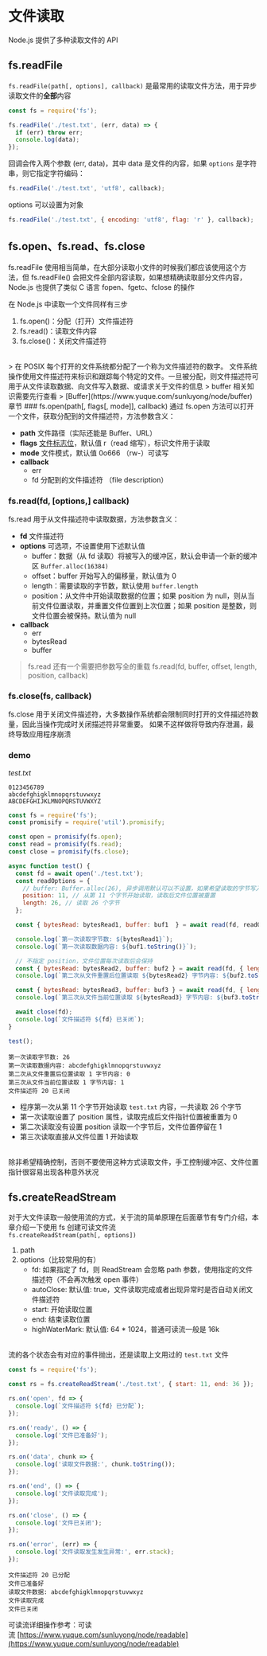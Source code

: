 # 文件读取

Node.js 提供了多种读取文件的 API
<a name="V3tWi"></a>
## fs.readFile
`fs.readFile(path[, options], callback)` 是最常用的读取文件方法，用于异步读取文件的**全部**内容
```javascript
const fs = require('fs');

fs.readFile('./test.txt', (err, data) => {
  if (err) throw err;
  console.log(data);
});
```
回调会传入两个参数 (err, data)，其中 data 是文件的内容，如果 `options` 是字符串，则它指定字符编码：
```javascript
fs.readFile('./test.txt', 'utf8', callback);
```
options 可以设置为对象
```javascript
fs.readFile('./test.txt', { encoding: 'utf8', flag: 'r' }, callback);
```
<a name="Ay7wq"></a>
## fs.open、fs.read、fs.close
fs.readFile 使用相当简单，在大部分读取小文件的时候我们都应该使用这个方法，但 fs.readFile() 会把文件全部内容读取，如果想精确读取部分文件内容，Node.js 也提供了类似 C 语言 fopen、fgetc、fclose 的操作

在 Node.js 中读取一个文件同样有三步

1. fs.open()：分配（打开）文件描述符
1. fs.read()：读取文件内容
1. fs.close()：关闭文件描述符

<br />
> 在 POSIX 每个打开的文件系统都分配了一个称为文件描述符的数字。 文件系统操作使用文件描述符来标识和跟踪每个特定的文件。一旦被分配，则文件描述符可用于从文件读取数据、向文件写入数据、或请求关于文件的信息
> buffer 相关知识需要先行查看 > [Buffer](https://www.yuque.com/sunluyong/node/buffer) 章节
<a name="Gdaej"></a>
### fs.open(path[, flags[, mode]], callback)
通过 fs.open 方法可以打开一个文件，获取分配到的文件描述符，方法参数含义：

- **path** 文件路径（实际还能是 Buffer、URL）
- **flags** [文件标志位](http://nodejs.cn/api/fs.html#fs_file_system_flags)，默认值 r（read 缩写），标识文件用于读取
- **mode** 文件模式，默认值 0o666 （rw-）可读写
- **callback**
   - err
   - fd 分配到的文件描述符 （file description）
<a name="WlqqH"></a>
### fs.read(fd, [options,] callback)
> 

fs.read 用于从文件描述符中读取数据，方法参数含义：

- **fd** 文件描述符
- **options** 可选项，不设置使用下述默认值
   - buffer：数据（从 fd 读取）将被写入的缓冲区，默认会申请一个新的缓冲区 `Buffer.alloc(16384)`
   - offset：buffer 开始写入的偏移量，默认值为 0
   - length：需要读取的字节数，默认使用 `buffer.length`
   - position：从文件中开始读取数据的位置；如果 position 为 null，则从当前文件位置读取，并重置文件位置到上次位置；如果 position 是整数，则文件位置会被保持。默认值为 null
- **callback**
   - err
   - bytesRead
   - buffer



> fs.read 还有一个需要把参数写全的重载 fs.read(fd, buffer, offset, length, position, callback)

<a name="RVVA8"></a>
### fs.close(fs, callback)
fs.close 用于关闭文件描述符，大多数操作系统都会限制同时打开的文件描述符数量，因此当操作完成时关闭描述符非常重要。 如果不这样做将导致内存泄漏，最终导致应用程序崩溃
<a name="Bz4Fr"></a>
### demo
_test.txt_
```
0123456789
abcdefghigklmnopqrstuvwxyz
ABCDEFGHIJKLMNOPQRSTUVWXYZ
```
```javascript
const fs = require('fs');
const promisify = require('util').promisify;

const open = promisify(fs.open);
const read = promisify(fs.read);
const close = promisify(fs.close);

async function test() {
  const fd = await open('./test.txt');
  const readOptions = {
    // buffer: Buffer.alloc(26), 异步调用默认可以不设置，如果希望读取的字节写入指定的缓冲区可以指定
    position: 11, // 从第 11 个字节开始读取，读取后文件位置被重置
    length: 26, // 读取 26 个字节
  };

  const { bytesRead: bytesRead1, buffer: buf1  } = await read(fd, readOptions);

  console.log(`第一次读取字节数: ${bytesRead1}`);
  console.log(`第一次读取数据内容: ${buf1.toString()}`);

  // 不指定 position，文件位置每次读取后会保持
  const { bytesRead: bytesRead2, buffer: buf2 } = await read(fd, { length: 1 });
  console.log(`第二次从文件重置后位置读取 ${bytesRead2} 字节内容: ${buf2.toString()}`);

  const { bytesRead: bytesRead3, buffer: buf3 } = await read(fd, { length: 1 });
  console.log(`第三次从文件当前位置读取 ${bytesRead3} 字节内容: ${buf3.toString()}`);

  await close(fd);
  console.log(`文件描述符 ${fd} 已关闭`);
}

test();
```
```
第一次读取字节数: 26
第一次读取数据内容: abcdefghigklmnopqrstuvwxyz
第二次从文件重置后位置读取 1 字节内容: 0
第三次从文件当前位置读取 1 字节内容: 1
文件描述符 20 已关闭
```

- 程序第一次从第 11 个字节开始读取 `test.txt` 内容，一共读取 26 个字节
- 第一次读取设置了 position 属性，读取完成后文件指针位置被重置为 0
- 第二次读取没有设置 position 读取一个字节后，文件位置停留在 1
- 第三次读取直接从文件位置 1 开始读取


<br />除非希望精确控制，否则不要使用这种方式读取文件，手工控制缓冲区、文件位置指针很容易出现各种意外状况
<a name="jrGcu"></a>
## fs.createReadStream
对于大文件读取一般使用流的方式，关于流的简单原理在后面章节有专门介绍，本章介绍一下使用 fs 创建可读文件流<br />`fs.createReadStream(path[, options])`

1. path
1. options（比较常用的有）
   - fd: 如果指定了 fd，则 ReadStream 会忽略 path 参数，使用指定的文件描述符（不会再次触发 open 事件）
   - autoClose: 默认值: true，文件读取完成或者出现异常时是否自动关闭文件描述符
   - start: 开始读取位置
   - end: 结束读取位置
   - highWaterMark: 默认值: 64 * 1024，普通可读流一般是 16k


<br />流的各个状态会有对应的事件抛出，还是读取上文用过的 `test.txt` 文件
```javascript
const fs = require('fs');

const rs = fs.createReadStream('./test.txt', { start: 11, end: 36 });

rs.on('open', fd => {
  console.log(`文件描述符 ${fd} 已分配`);
});

rs.on('ready', () => {
  console.log('文件已准备好');
});

rs.on('data', chunk => {
  console.log('读取文件数据:', chunk.toString());
});

rs.on('end', () => {
  console.log('文件读取完成');
});

rs.on('close', () => {
  console.log('文件已关闭');
});

rs.on('error', (err) => {
  console.log('文件读取发生发生异常:', err.stack);
});
```
```
文件描述符 20 已分配
文件已准备好
读取文件数据: abcdefghigklmnopqrstuvwxyz
文件读取完成
文件已关闭
```
可读流详细操作参考：可读流 [https://www.yuque.com/sunluyong/node/readable](https://www.yuque.com/sunluyong/node/readable)
